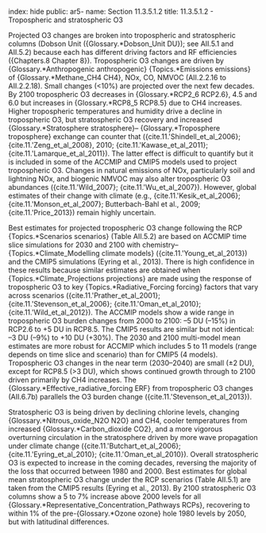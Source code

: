 index: hide
public: ar5-
name: Section 11.3.5.1.2
title: 11.3.5.1.2 - Tropospheric and stratospheric O3

Projected O3 changes are broken into tropospheric and stratospheric columns (Dobson Unit ({Glossary.*Dobson_Unit DU}); see AII.5.1 and AII.5.2) because each has different driving factors and RF efficiencies ({Chapters.8 Chapter 8}). Tropospheric O3 changes are driven by {Glossary.*Anthropogenic anthropogenic} {Topics.*Emissions emissions} of {Glossary.*Methane_CH4 CH4}, NOx, CO, NMVOC (AII.2.2.16 to AII.2.2.18). Small changes (<10%) are projected over the next few decades. By 2100 tropospheric O3 decreases in {Glossary.*RCP2_6 RCP2.6}, 4.5 and 6.0 but increases in {Glossary.*RCP8_5 RCP8.5} due to CH4 increases. Higher tropospheric temperatures and humidity drive a decline in tropospheric O3, but stratospheric O3 recovery and increased {Glossary.*Stratosphere stratosphere}– {Glossary.*Troposphere troposphere} exchange can counter that ({cite.11.'Shindell_et_al_2006}; {cite.11.'Zeng_et_al_2008}, 2010; {cite.11.'Kawase_et_al_2011}; {cite.11.'Lamarque_et_al_2011}). The latter effect is difficult to quantify but it is included in some of the ACCMIP and CMIP5 models used to project tropospheric O3. Changes in natural emissions of NOx, particularly soil and lightning NOx, and biogenic NMVOC may also alter tropospheric O3 abundances ({cite.11.'Wild_2007}; {cite.11.'Wu_et_al_2007}). However, global estimates of their change with climate (e.g., {cite.11.'Kesik_et_al_2006}; {cite.11.'Monson_et_al_2007}; Butterbach-Bahl et al., 2009; {cite.11.'Price_2013}) remain highly uncertain.

Best estimates for projected tropospheric O3 change following the RCP {Topics.*Scenarios scenarios} (Table AII.5.2) are based on ACCMIP time slice simulations for 2030 and 2100 with chemistry–{Topics.*Climate_Modelling climate models} ({cite.11.'Young_et_al_2013}) and the CMIP5 simulations (Eyring et al., 2013). There is high confidence in these results because similar estimates are obtained when {Topics.*Climate_Projections projections} are made using the response of tropospheric O3 to key {Topics.*Radiative_Forcing forcing} factors that vary across scenarios ({cite.11.'Prather_et_al_2001}; {cite.11.'Stevenson_et_al_2006}; {cite.11.'Oman_et_al_2010}; {cite.11.'Wild_et_al_2012}). The ACCMIP models show a wide range in tropospheric O3 burden changes from 2000 to 2100: –5 DU (–15%) in RCP2.6 to +5 DU in RCP8.5. The CMIP5 results are similar but not identical: –3 DU (–9%) to +10 DU (+30%). The 2030 and 2100 multi-model mean estimates are more robust for ACCMIP which includes 5 to 11 models (range depends on time slice and scenario) than for CMIP5 (4 models). Tropospheric O3 changes in the near term (2030–2040) are small (±2 DU), except for RCP8.5 (>3 DU), which shows continued growth through to 2100 driven primarily by CH4 increases. The {Glossary.*Effective_radiative_forcing ERF} from tropospheric O3 changes (AII.6.7b) parallels the O3 burden change ({cite.11.'Stevenson_et_al_2013}).

Stratospheric O3 is being driven by declining chlorine levels, changing {Glossary.*Nitrous_oxide_N2O N2O} and CH4, cooler temperatures from increased {Glossary.*Carbon_dioxide CO2}, and a more vigorous overturning circulation in the stratosphere driven by more wave propagation under climate change ({cite.11.'Butchart_et_al_2006}; {cite.11.'Eyring_et_al_2010}; {cite.11.'Oman_et_al_2010}). Overall stratospheric O3 is expected to increase in the coming decades, reversing the majority of the loss that occurred between 1980 and 2000. Best estimates for global mean stratospheric O3 change under the RCP scenarios (Table AII.5.1) are taken from the CMIP5 results (Eyring et al., 2013). By 2100 stratospheric O3 columns show a 5 to 7% increase above 2000 levels for all {Glossary.*Representative_Concentration_Pathways RCPs}, recovering to within 1% of the pre-{Glossary.*Ozone ozone} hole 1980 levels by 2050, but with latitudinal differences.
